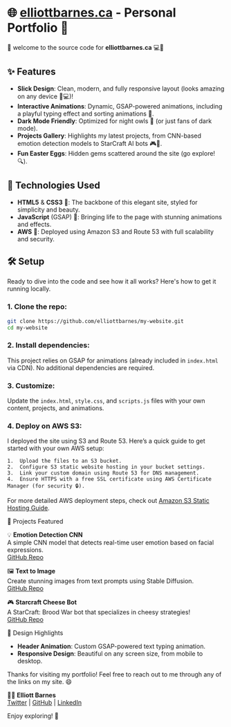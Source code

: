 # 🌐 [elliottbarnes.ca](http://elliottbarnes.ca/) - Personal Portfolio 🎉

👋 welcome to the source code for **elliottbarnes.ca** 💻🚀

## ✨ Features
- **Slick Design**: Clean, modern, and fully responsive layout (looks amazing on any device 📱💻)!
- **Interactive Animations**: Dynamic, GSAP-powered animations, including a playful typing effect and sorting animations 🎥.
- **Dark Mode Friendly**: Optimized for night owls 🌙 (or just fans of dark mode).
- **Projects Gallery**: Highlights my latest projects, from CNN-based emotion detection models to StarCraft AI bots 🎮🤖.
- **Fun Easter Eggs**: Hidden gems scattered around the site (go explore! 🔍).

## 🚀 Technologies Used
- **HTML5** & **CSS3** 🎨: The backbone of this elegant site, styled for simplicity and beauty.
- **JavaScript** (GSAP) 💫: Bringing life to the page with stunning animations and effects.
- **AWS** 💾: Deployed using Amazon S3 and Route 53 with full scalability and security.
  
## 🛠 Setup

Ready to dive into the code and see how it all works? Here's how to get it running locally.

### 1. Clone the repo:

```bash
git clone https://github.com/elliottbarnes/my-website.git
cd my-website
```

### 2. Install dependencies:

This project relies on GSAP for animations (already included in `index.html` via CDN). No additional dependencies are required.

### 3. Customize:

Update the `index.html`, `style.css`, and `scripts.js` files with your own content, projects, and animations.

### 4. Deploy on AWS S3:

I deployed the site using S3 and Route 53. Here’s a quick guide to get started with your own AWS setup:

	1.	Upload the files to an S3 bucket.
	2.	Configure S3 static website hosting in your bucket settings.
	3.	Link your custom domain using Route 53 for DNS management.
	4.	Ensure HTTPS with a free SSL certificate using AWS Certificate Manager (for security 🔒).

For more detailed AWS deployment steps, check out [Amazon S3 Static Hosting Guide](https://docs.aws.amazon.com/AmazonS3/latest/userguide/WebsiteHosting.html).

🧠 Projects Featured

💡 **Emotion Detection CNN**  
A simple CNN model that detects real-time user emotion based on facial expressions.  
[GitHub Repo](https://github.com/elliottbarnes/emotion-detection-cnn)  

🖼️ **Text to Image**  
Create stunning images from text prompts using Stable Diffusion.  
[GitHub Repo](https://github.com/elliottbarnes/text_to_image_w_stable_diffusion)

🎮 **Starcraft Cheese Bot**  
A StarCraft: Brood War bot that specializes in cheesy strategies!  
[GitHub Repo](https://github.com/elliottbarnes/cheese-bot)

🎨 Design Highlights

- **Header Animation**: Custom GSAP-powered text typing animation.
- **Responsive Design**: Beautiful on any screen size, from mobile to desktop.

Thanks for visiting my portfolio! Feel free to reach out to me through any of the links on my site. 😄

👨‍💻 **Elliott Barnes**  
[Twitter](https://twitter.com/elliottbarnesss) | [GitHub](https://github.com/elliottbarnes) | [LinkedIn](https://linkedin.com/in/elliottbarnes1)

Enjoy exploring! 🎉
